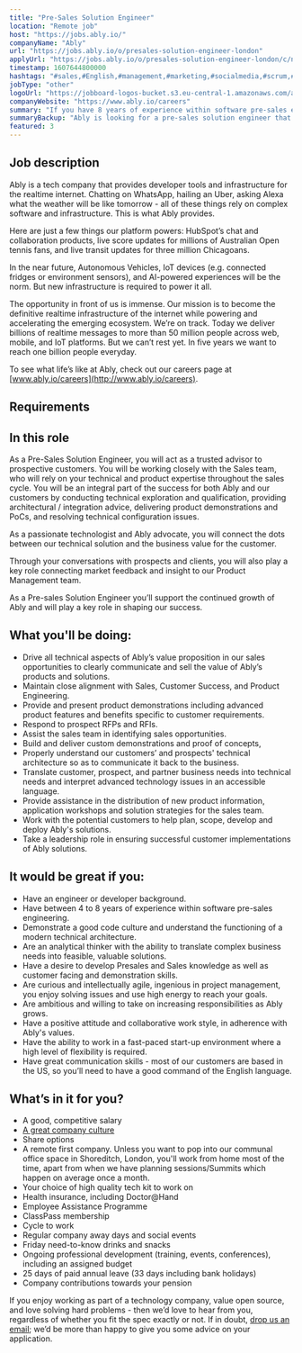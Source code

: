 ```yaml
---
title: "Pre-Sales Solution Engineer"
location: "Remote job"
host: "https://jobs.ably.io/"
companyName: "Ably"
url: "https://jobs.ably.io/o/presales-solution-engineer-london"
applyUrl: "https://jobs.ably.io/o/presales-solution-engineer-london/c/new"
timestamp: 1607644800000
hashtags: "#sales,#English,#management,#marketing,#socialmedia,#scrum,#analysis,#rest"
jobType: "other"
logoUrl: "https://jobboard-logos-bucket.s3.eu-central-1.amazonaws.com/ably"
companyWebsite: "https://www.ably.io/careers"
summary: "If you have 8 years of experience within software pre-sales engineering, Ably is looking for someone with your knowledge."
summaryBackup: "Ably is looking for a pre-sales solution engineer that has experience in: #sales, #translation, #management."
featured: 3
---
```


## Job description

Ably is a tech company that provides developer tools and infrastructure for the realtime internet. Chatting on WhatsApp, hailing an Uber, asking Alexa what the weather will be like tomorrow - all of these things rely on complex software and infrastructure. This is what Ably provides.

Here are just a few things our platform powers: HubSpot’s chat and collaboration products, live score updates for millions of Australian Open tennis fans, and live transit updates for three million Chicagoans.

In the near future, Autonomous Vehicles, IoT devices (e.g. connected fridges or environment sensors), and AI-powered experiences will be the norm. But new infrastructure is required to power it all.

The opportunity in front of us is immense. Our mission is to become the definitive realtime infrastructure of the internet while powering and accelerating the emerging ecosystem. We’re on track. Today we deliver billions of realtime messages to more than 50 million people across web, mobile, and IoT platforms. But we can’t rest yet. In five years we want to reach one billion people everyday.

To see what life’s like at Ably, check out our careers page at [www.ably.io/careers](http://www.ably.io/careers).

## Requirements

## In this role

As a Pre-Sales Solution Engineer, you will act as a trusted advisor to prospective customers. You will be working closely with the Sales team, who will rely on your technical and product expertise throughout the sales cycle. You will be an integral part of the success for both Ably and our customers by conducting technical exploration and qualification, providing architectural / integration advice, delivering product demonstrations and PoCs, and resolving technical configuration issues.

As a passionate technologist and Ably advocate, you will connect the dots between our technical solution and the business value for the customer.

Through your conversations with prospects and clients, you will also play a key role connecting market feedback and insight to our Product Management team.

As a Pre-sales Solution Engineer you’ll support the continued growth of Ably and will play a key role in shaping our success.

## What you'll be doing:

*   Drive all technical aspects of Ably’s value proposition in our sales opportunities to clearly communicate and sell the value of Ably’s products and solutions.
*   Maintain close alignment with Sales, Customer Success, and Product Engineering.
*   Provide and present product demonstrations including advanced product features and benefits specific to customer requirements.
*   Respond to prospect RFPs and RFIs.
*   Assist the sales team in identifying sales opportunities.
*   Build and deliver custom demonstrations and proof of concepts,
*   Properly understand our customers’ and prospects' technical architecture so as to communicate it back to the business.
*   Translate customer, prospect, and partner business needs into technical needs and interpret advanced technology issues in an accessible language.
*   Provide assistance in the distribution of new product information, application workshops and solution strategies for the sales team.
*   Work with the potential customers to help plan, scope, develop and deploy Ably's solutions.
*   Take a leadership role in ensuring successful customer implementations of Ably solutions.

## It would be great if you:

*   Have an engineer or developer background.
*   Have between 4 to 8 years of experience within software pre-sales engineering.
*   Demonstrate a good code culture and understand the functioning of a modern technical architecture.
*   Are an analytical thinker with the ability to translate complex business needs into feasible, valuable solutions.
*   Have a desire to develop Presales and Sales knowledge as well as customer facing and demonstration skills.
*   Are curious and intellectually agile, ingenious in project management, you enjoy solving issues and use high energy to reach your goals.
*   Are ambitious and willing to take on increasing responsibilities as Ably grows.
*   Have a positive attitude and collaborative work style, in adherence with Ably's values.
*   Have the ability to work in a fast-paced start-up environment where a high level of flexibility is required.
*   Have great communication skills - most of our customers are based in the US, so you’ll need to have a good command of the English language.

## What’s in it for you?

*   A good, competitive salary
*   [A great company culture](https://www.glassdoor.co.uk/Reviews/Ably-Reviews-E2184188.htm)
*   Share options
*   A remote first company. Unless you want to pop into our communal office space in Shoreditch, London, you'll work from home most of the time, apart from when we have planning sessions/Summits which happen on average once a month.
*   Your choice of high quality tech kit to work on
*   Health insurance, including Doctor@Hand
*   Employee Assistance Programme
*   ClassPass membership
*   Cycle to work
*   Regular company away days and social events
*   Friday need-to-know drinks and snacks
*   Ongoing professional development (training, events, conferences), including an assigned budget
*   25 days of paid annual leave (33 days including bank holidays)
*   Company contributions towards your pension

If you enjoy working as part of a technology company, value open source, and love solving hard problems - then we’d love to hear from you, regardless of whether you fit the spec exactly or not. If in doubt, [drop us an email](mailto:jobs@ably.com); we’d be more than happy to give you some advice on your application.

